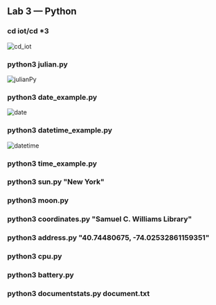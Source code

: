 ## Lab 3 — Python

### cd iot/cd *3

![cd_iot](https://github.com/user-attachments/assets/e4f2bc54-4c00-4c52-ab05-00d861d169f7)

### python3 julian.py

![julianPy](https://github.com/user-attachments/assets/478352ca-d0b0-4715-a848-93c368c0e18a)

### python3 date_example.py

![date](https://github.com/user-attachments/assets/ee987b38-1098-4a7c-896c-bd6d2a0012b5)

### python3 datetime_example.py

![datetime](https://github.com/user-attachments/assets/14ce741f-1500-4aab-bcd4-a616a3c5d52e)

### python3 time_example.py


### python3 sun.py "New York"


### python3 moon.py


### python3 coordinates.py "Samuel C. Williams Library"


### python3 address.py "40.74480675, -74.02532861159351"


### python3 cpu.py


### python3 battery.py


### python3 documentstats.py document.txt
